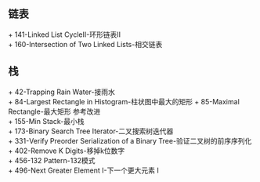 ## 链表
\+ 141-Linked List CycleII-环形链表II  
\+ 160-Intersection of Two Linked Lists-相交链表  

## 栈
\+ 42-Trapping Rain Water-接雨水  
\+ 84-Largest Rectangle in Histogram-柱状图中最大的矩形
\+ 85-Maximal Rectangle-最大矩形 参考改进  
\+ 155-Min Stack-最小栈  
\+ 173-Binary Search Tree Iterator-二叉搜索树迭代器  
\+ 331-Verify Preorder Serialization of a Binary Tree-验证二叉树的前序序列化  
\+ 402-Remove K Digits-移掉k位数字  
\+ 456-132 Pattern-132模式  
\+ 496-Next Greater Element I-下一个更大元素 I
